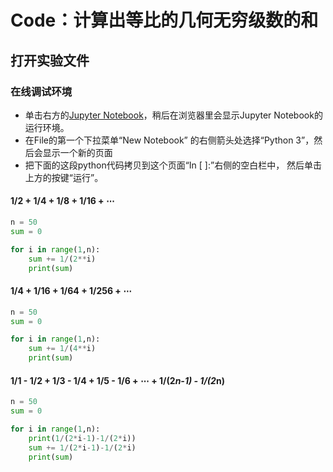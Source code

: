 # Code：计算出等比的几何无穷级数的和

## 打开实验文件

### 在线调试环境

- 单击右方的[Jupyter Notebook](https://mybinder.org/v2/gh/ipython/ipython-in-depth/master?filepath=binder/Index.ipynb)，稍后在浏览器里会显示Jupyter Notebook的运行环境。
- 在File的第一个下拉菜单“New Notebook” 的右侧箭头处选择“Python 3”，然后会显示一个新的页面
- 把下面的这段python代码拷贝到这个页面“In [ ]:”右侧的空白栏中， 然后单击上方的按键“运行”。

#### 1/2 + 1/4 + 1/8 + 1/16 + ⋯
```python
n = 50
sum = 0

for i in range(1,n):
    sum += 1/(2**i)
    print(sum)
```

#### 1/4 + 1/16 + 1/64 + 1/256 + ⋯
```python
n = 50
sum = 0

for i in range(1,n):
    sum += 1/(4**i)
    print(sum)
```

#### 1/1 - 1/2 + 1/3 - 1/4 + 1/5 - 1/6 + ⋯ + 1/(2*n-1) - 1/(2*n)
```python
n = 50
sum = 0

for i in range(1,n):
    print(1/(2*i-1)-1/(2*i))
    sum += 1/(2*i-1)-1/(2*i)
    print(sum)
```